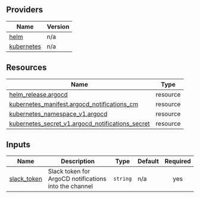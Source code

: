 <!-- BEGIN_TF_DOCS -->


## Providers

| Name | Version |
|------|---------|
| <a name="provider_helm"></a> [helm](#provider\_helm) | n/a |
| <a name="provider_kubernetes"></a> [kubernetes](#provider\_kubernetes) | n/a |

## Resources

| Name | Type |
|------|------|
| [helm_release.argocd](https://registry.terraform.io/providers/hashicorp/helm/latest/docs/resources/release) | resource |
| [kubernetes_manifest.argocd_notifications_cm](https://registry.terraform.io/providers/hashicorp/kubernetes/latest/docs/resources/manifest) | resource |
| [kubernetes_namespace_v1.argocd](https://registry.terraform.io/providers/hashicorp/kubernetes/latest/docs/resources/namespace_v1) | resource |
| [kubernetes_secret_v1.argocd_notifications_secret](https://registry.terraform.io/providers/hashicorp/kubernetes/latest/docs/resources/secret_v1) | resource |

## Inputs

| Name | Description | Type | Default | Required |
|------|-------------|------|---------|:--------:|
| <a name="input_slack_token"></a> [slack\_token](#input\_slack\_token) | Slack token for ArgoCD notifications into the channel | `string` | n/a | yes |
<!-- END_TF_DOCS -->